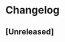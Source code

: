 # Changelog

## [Unreleased]

[//]: # ([Unreleased]: https://github.com/JetBrains/intellij-platform-plugin-template/commits)
